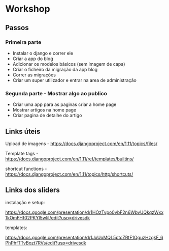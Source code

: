 # Workshop

## Passos

### Primeira parte
* Instalar o django e correr ele
* Criar a app do blog
* Adicionar os modelos básicos (sem imagem de capa)
* Criar o ficheiro da migração da app blog
* Correr as migrações
* Criar um super utilizador e entrar na area de administração

### Segunda parte - Mostrar algo ao publico
* Criar uma app para as paginas criar a home page
* Mostrar artigos na home page
* Criar pagina de detalhe do artigo

## Links úteis

Upload de imagens - https://docs.djangoproject.com/en/1.11/topics/files/

Template tags - https://docs.djangoproject.com/en/1.11/ref/templates/builtins/

shortcut functions - https://docs.djangoproject.com/en/1.11/topics/http/shortcuts/

## Links dos sliders

instalação e setup:

https://docs.google.com/presentation/d/1HOzTvpo0vbF2n6WbvUQkqzWxx1kOmFHf02PKYl5wliI/edit?usp=drivesdk

templates:

https://docs.google.com/presentation/d/1JxUoMQL5ptcZRtF1OguzHzgkF_6PhPhfTTvBozt7RVs/edit?usp=drivesdk
